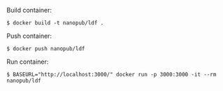 Build container:

    $ docker build -t nanopub/ldf .

Push container:

    $ docker push nanopub/ldf

Run container:

    $ BASEURL="http://localhost:3000/" docker run -p 3000:3000 -it --rm nanopub/ldf